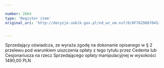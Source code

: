 ```yaml
---

number: 2664
type: 'Register item'
original_uri: 'http://decyzje.uokik.gov.pl/nd_wz_um.nsf/0/8F76298070452B38C125792E004559E6?OpenDocument'


---
```


Sprzedający oświadcza, ze wyraża zgodę na dokonanie opisanego w § 2 przelewu pod warunkiem uiszczenia opłaty z tego tytułu przez Cedenta lub Cesjonariusza na rzecz Sprzedającego opłaty manipulacyjnej w wysokości 1490,00 PLN
